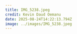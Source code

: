 ```yaml
---
title: IMG_5238.jpeg
credit: Kevin Daud Oemanu
date: 2025-08-24T14:22:13.794Z
image: ../images/IMG_5238.jpeg
---
```


